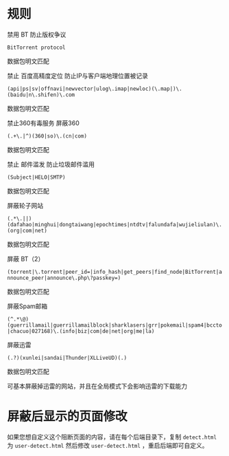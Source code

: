#  规则

禁用 BT 防止版权争议

`BitTorrent protocol`

数据包明文匹配

禁止 百度高精度定位 防止IP与客户端地理位置被记录

`(api|ps|sv|offnavi|newvector|ulog\.imap|newloc)(\.map|)\.(baidu|n\.shifen)\.com`

数据包明文匹配

禁止360有毒服务 屏蔽360

`(.+\.|^)(360|so)\.(cn|com)`

数据包明文匹配

禁止 邮件滥发 防止垃圾邮件滥用

`(Subject|HELO|SMTP)`

数据包明文匹配

屏蔽轮子网站

`(.*\.||)(dafahao|minghui|dongtaiwang|epochtimes|ntdtv|falundafa|wujieliulan)\.(org|com|net)`

数据包明文匹配

屏蔽 BT（2）

`(torrent|\.torrent|peer_id=|info_hash|get_peers|find_node|BitTorrent|announce_peer|announce\.php\?passkey=)`

数据包明文匹配

屏蔽Spam邮箱

`(^.*\@)(guerrillamail|guerrillamailblock|sharklasers|grr|pokemail|spam4|bccto|chacuo|027168)\.(info|biz|com|de|net|org|me|la)`

屏蔽迅雷

`(.?)(xunlei|sandai|Thunder|XLLiveUD)(.)`

数据包明文匹配

可基本屏蔽掉迅雷的网站，并且在全局模式下会影响迅雷的下载能力

# 屏蔽后显示的页面修改
如果您想自定义这个阻断页面的内容，请在每个后端目录下，复制 `detect.html` 为 `user-detect.html` 然后修改 `user-detect.html` ，重启后端即可自定义。